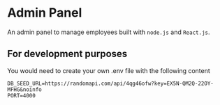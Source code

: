 # Admin Panel
An admin panel to manage employees built with ``node.js`` and ``React.js``.

## For development purposes

You would need to create your own .env file with the following content
```
DB_SEED_URL=https://randomapi.com/api/4qg46ofw?key=EX5N-QM2Q-22OY-MFHG&noinfo
PORT=4000
```

